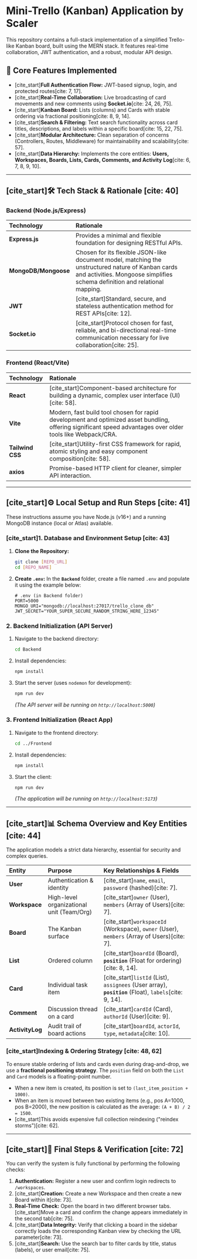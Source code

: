# Mini-Trello (Kanban) Application by Scaler

This repository contains a full-stack implementation of a simplified Trello-like Kanban board, built using the MERN stack. It features real-time collaboration, JWT authentication, and a robust, modular API design.

## 🌟 Core Features Implemented

* [cite_start]**Full Authentication Flow:** JWT-based signup, login, and protected routes[cite: 7, 17].
* [cite_start]**Real-Time Collaboration:** Live broadcasting of card movements and new comments using **Socket.io**[cite: 24, 26, 75].
* [cite_start]**Kanban Board:** Lists (columns) and Cards with stable ordering via fractional positioning[cite: 8, 9, 14].
* [cite_start]**Search & Filtering:** Text search functionality across card titles, descriptions, and labels within a specific board[cite: 15, 22, 75].
* [cite_start]**Modular Architecture:** Clean separation of concerns (Controllers, Routes, Middleware) for maintainability and scalability[cite: 57].
* [cite_start]**Data Hierarchy:** Implements the core entities: **Users, Workspaces, Boards, Lists, Cards, Comments, and Activity Log**[cite: 6, 7, 8, 9, 10].

---

## [cite_start]🛠️ Tech Stack & Rationale [cite: 40]

### Backend (Node.js/Express)

| Technology | Rationale |
| :--- | :--- |
| **Express.js** | Provides a minimal and flexible foundation for designing RESTful APIs. |
| **MongoDB/Mongoose** | Chosen for its flexible JSON-like document model, matching the unstructured nature of Kanban cards and activities. Mongoose simplifies schema definition and relational mapping. |
| **JWT** | [cite_start]Standard, secure, and stateless authentication method for REST APIs[cite: 12]. |
| **Socket.io** | [cite_start]Protocol chosen for fast, reliable, and bi-directional real-time communication necessary for live collaboration[cite: 25]. |

### Frontend (React/Vite)

| Technology | Rationale |
| :--- | :--- |
| **React** | [cite_start]Component-based architecture for building a dynamic, complex user interface (UI)[cite: 58]. |
| **Vite** | Modern, fast build tool chosen for rapid development and optimized asset bundling, offering significant speed advantages over older tools like Webpack/CRA. |
| **Tailwind CSS** | [cite_start]Utility-first CSS framework for rapid, atomic styling and easy component composition[cite: 58]. |
| **axios** | Promise-based HTTP client for cleaner, simpler API interaction. |

---

## [cite_start]⚙️ Local Setup and Run Steps [cite: 41]

These instructions assume you have Node.js (v16+) and a running MongoDB instance (local or Atlas) available.

### [cite_start]1. Database and Environment Setup [cite: 43]

1.  **Clone the Repository:**
    ```bash
    git clone [REPO_URL]
    cd [REPO_NAME]
    ```
2.  **Create `.env`:** In the **`Backend`** folder, create a file named `.env` and populate it using the example below:

    ```env
    # .env (in Backend folder)
    PORT=5000
    MONGO_URI="mongodb://localhost:27017/trello_clone_db" 
    JWT_SECRET="YOUR_SUPER_SECURE_RANDOM_STRING_HERE_12345"
    ```

### 2. Backend Initialization (API Server)

1.  Navigate to the backend directory:
    ```bash
    cd Backend
    ```
2.  Install dependencies:
    ```bash
    npm install
    ```
3.  Start the server (uses `nodemon` for development):
    ```bash
    npm run dev
    ```
    *(The API server will be running on `http://localhost:5000`)*

### 3. Frontend Initialization (React App)

1.  Navigate to the frontend directory:
    ```bash
    cd ../Frontend
    ```
2.  Install dependencies:
    ```bash
    npm install
    ```
3.  Start the client:
    ```bash
    npm run dev
    ```
    *(The application will be running on `http://localhost:5173`)*

---

## [cite_start]📊 Schema Overview and Key Entities [cite: 44]

The application models a strict data hierarchy, essential for security and complex queries.

| Entity | Purpose | Key Relationships & Fields |
| :--- | :--- | :--- |
| **User** | Authentication & identity | [cite_start]`name`, `email`, `password` (hashed)[cite: 7]. |
| **Workspace** | High-level organizational unit (Team/Org) | [cite_start]`owner` (User), `members` (Array of Users)[cite: 7]. |
| **Board** | The Kanban surface | [cite_start]`workspaceId` (Workspace), `owner` (User), `members` (Array of Users)[cite: 7]. |
| **List** | Ordered column | [cite_start]`boardId` (Board), **`position`** (Float for ordering)[cite: 8, 14]. |
| **Card** | Individual task item | [cite_start]`listId` (List), `assignees` (User array), **`position`** (Float), `labels`[cite: 9, 14]. |
| **Comment** | Discussion thread on a card | [cite_start]`cardId` (Card), `authorId` (User)[cite: 9]. |
| **ActivityLog** | Audit trail of board actions | [cite_start]`boardId`, `actorId`, `type`, `metadata`[cite: 10]. |

### [cite_start]Indexing & Ordering Strategy [cite: 48, 62]

To ensure stable ordering of lists and cards even during drag-and-drop, we use a **fractional positioning strategy**. The `position` field on both the `List` and `Card` models is a floating-point number.

* When a new item is created, its position is set to `(last_item_position + 1000)`.
* When an item is moved between two existing items (e.g., pos A=1000, pos B=2000), the new position is calculated as the average: `(A + B) / 2 = 1500`.
* [cite_start]This avoids expensive full collection reindexing ("reindex storms")[cite: 62].

---

## [cite_start]🚀 Final Steps & Verification [cite: 72]

You can verify the system is fully functional by performing the following checks:

1.  **Authentication:** Register a new user and confirm login redirects to `/workspaces`.
2.  [cite_start]**Creation:** Create a new Workspace and then create a new Board within it[cite: 73].
3.  **Real-Time Check:** Open the board in two different browser tabs. [cite_start]Move a card and confirm the change appears immediately in the second tab[cite: 75].
4.  [cite_start]**Data Integrity:** Verify that clicking a board in the sidebar correctly loads the corresponding Kanban view by checking the URL parameter[cite: 73].
5.  [cite_start]**Search:** Use the search bar to filter cards by title, status (labels), or user email[cite: 75].